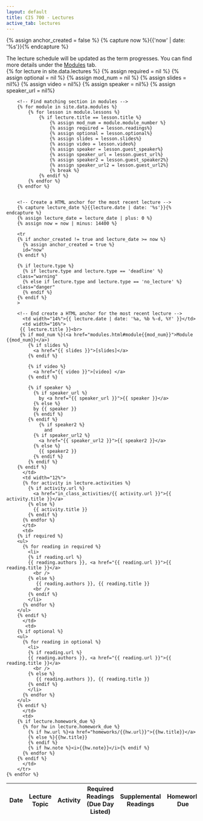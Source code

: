 ```yaml
---
layout: default
title: CIS 700 - Lectures
active_tab: lectures
---
```



<!-- Create a HTML anchor for the most recent lecture -->
{% assign anchor_created = false %}
{% capture now %}{{'now' | date: '%s'}}{% endcapture %}
<!-- End create a HTML anchor for the most recent lecture -->

<!--
<div class="alert alert-info">
You can <a href="https://upenn.hosted.panopto.com/Panopto/Pages/Sessions/List.aspx?folderID=8b5f2734-0738-4f52-90f5-ab3c01236b7c">watch recordings of the lecture videos online</a>.
</div>
-->

<div class="alert alert-info">
The lecture schedule will be updated as the term progresses. You can find more details under the <a href="/modules.html">Modules</a> tab.
</div>

<table class="table table-striped">
  <thead>
    <tr>
      <th>Date</th> 
      <th>Lecture Topic</th>
      <th>Activity</th>
      <th>Required Readings (Due Day Listed)</th>
      <th>Supplemental Readings</th>
      <th>Homework Due</th>
    </tr>
  </thead>
  <tbody>
    {% for lecture in site.data.lectures %}
	    {% assign required = nil %}
	    {% assign optional = nil %}
	    {% assign mod_num = nil %}
	    {% assign slides = nil%}
	    {% assign video = nil%}
	    {% assign speaker = nil%}
	    {% assign speaker_url = nil%}

	    <!-- Find matching section in modules -->
	    {% for module in site.data.modules %}
		    {% for lesson in module.lessons %}
			    {% if lecture.title == lesson.title %}
				    {% assign mod_num = module.module_number %}
				    {% assign required = lesson.readings%}
				    {% assign optional = lesson.optional%}
				    {% assign slides = lesson.slides%}
				    {% assign video = lesson.video%}
				    {% assign speaker = lesson.guest_speaker%}
				    {% assign speaker_url = lesson.guest_url%}
				    {% assign speaker2 = lesson.guest_speaker2%}
				    {% assign speaker_url2 = lesson.guest_url2%}
				    {% break %}
			    {% endif %}
		    {% endfor %}
	    {% endfor %}


	    <!-- Create a HTML anchor for the most recent lecture -->
	    {% capture lecture_date %}{{lecture.date | date: '%s'}}{% endcapture %}
	    {% assign lecture_date = lecture_date | plus: 0 %}
	    {% assign now = now | minus: 14400 %}

	    <tr
	    {% if anchor_created != true and lecture_date >= now %}
	      {% assign anchor_created = true %}
	      id="now" 
	    {% endif %}

	    {% if lecture.type %}
	      {% if lecture.type and lecture.type == 'deadline' %}
		class="warning"
	      {% else if lecture.type and lecture.type == 'no_lecture' %}
		class="danger"
	      {% endif %}
	    {% endif %}
	    >

	    <!-- End create a HTML anchor for the most recent lecture -->
	      <td width="14%">{{ lecture.date | date: '%a, %b %-d, %Y' }}</td>
	      <td width="16%">
		 {{ lecture.title }}<br>
		 {% if mod_num %}(<a href="modules.html#module{{mod_num}}">Module {{mod_num}}</a>)
			{% if slides %}
			  <a href="{{ slides }}">[slides]</a>
			{% endif %}

			{% if video %}
			  <a href="{{ video }}">[video] </a>
			{% endif %}

			{% if speaker %}
			  {% if speaker_url %}
			    by <a href="{{ speaker_url }}">{{ speaker }}</a> 
			  {% else %} 
			  by {{ speaker }}
			  {% endif %}
			{% endif %}
		      	{% if speaker2 %}
		      	  and
			  {% if speaker_url2 %}
			    <a href="{{ speaker_url2 }}">{{ speaker2 }}</a> 
			  {% else %} 
			    {{ speaker2 }}
			  {% endif %}
			{% endif %}
		{% endif %}
	      </td>
	      <td width="12%">
		  {% for activity in lecture.activities %}
		    {% if activity.url %}
		      <a href="in_class_activities/{{ activity.url }}">{{ activity.title }}</a> 
		    {% else %}
		      {{ activity.title }}
		    {% endif %}
		  {% endfor %}
	      </td>
	      <td>
		{% if required %} 
		<ul>
		  {% for reading in required %}
		    <li>
		    {% if reading.url %}
			{{ reading.authors }}, <a href="{{ reading.url }}">{{ reading.title }}</a> 
		      <br />
		    {% else %}
		       {{ reading.authors }}, {{ reading.title }} 
		      <br />
		    {% endif %}
		    </li>
		  {% endfor %}
		</ul>
		{% endif %}
	      </td>
	       <td>
		{% if optional %} 
		<ul>
		  {% for reading in optional %}
		    <li>
		    {% if reading.url %}
			{{ reading.authors }}, <a href="{{ reading.url }}">{{ reading.title }}</a> 
		      <br />
		    {% else %}
		       {{ reading.authors }}, {{ reading.title }} 
		    {% endif %}
		    </li>
		  {% endfor %}
		</ul>
		{% endif %}
	      </td>
	      <td>
		{% if lecture.homework_due %} 
		  {% for hw in lecture.homework_due %}
		    {% if hw.url %}<a href="homeworks/{{hw.url}}">{{hw.title}}</a>
		    {% else %}{{hw.title}} 
		    {% endif %}
		    {% if hw.note %}<i>{{hw.note}}</i>{% endif %}
		  {% endfor %}
		{% endif %}
	      </td>
	    </tr>
    {% endfor %}
    
  </tbody>
</table>

